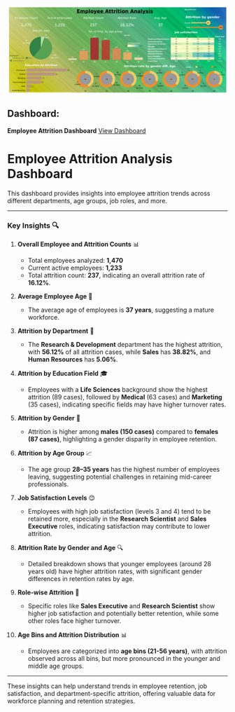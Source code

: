![Alt Text](Dashboard.png)

## Dashboard:
**Employee Attrition Dashboard** [View Dashboard](https://public.tableau.com/app/profile/utkarsh.kumar8769/viz/HRNewProject/Dashboard1)

# Employee Attrition Analysis Dashboard 

This dashboard provides insights into employee attrition trends across different departments, age groups, job roles, and more.

---

### Key Insights 🔍

1. **Overall Employee and Attrition Counts** 📊  
   - Total employees analyzed: **1,470**
   - Current active employees: **1,233**
   - Total attrition count: **237**, indicating an overall attrition rate of **16.12%**.

2. **Average Employee Age** 📅  
   - The average age of employees is **37 years**, suggesting a mature workforce.

3. **Attrition by Department** 🏢  
   - The **Research & Development** department has the highest attrition, with **56.12%** of all attrition cases, while **Sales** has **38.82%**, and **Human Resources** has **5.06%**.

4. **Attrition by Education Field** 🎓  
   - Employees with a **Life Sciences** background show the highest attrition (89 cases), followed by **Medical** (63 cases) and **Marketing** (35 cases), indicating specific fields may have higher turnover rates.

5. **Attrition by Gender** 🚻  
   - Attrition is higher among **males (150 cases)** compared to **females (87 cases)**, highlighting a gender disparity in employee retention.

6. **Attrition by Age Group** 📈  
   - The age group **28–35 years** has the highest number of employees leaving, suggesting potential challenges in retaining mid-career professionals.

7. **Job Satisfaction Levels** 😊  
   - Employees with high job satisfaction (levels 3 and 4) tend to be retained more, especially in the **Research Scientist** and **Sales Executive** roles, indicating satisfaction may contribute to lower attrition.

8. **Attrition Rate by Gender and Age** 🔍  
   - Detailed breakdown shows that younger employees (around 28 years old) have higher attrition rates, with significant gender differences in retention rates by age.

9. **Role-wise Attrition** 💼  
   - Specific roles like **Sales Executive** and **Research Scientist** show higher job satisfaction and potentially better retention, while some other roles face higher turnover.

10. **Age Bins and Attrition Distribution** 📊  
    - Employees are categorized into **age bins (21-56 years)**, with attrition observed across all bins, but more pronounced in the younger and middle age groups.

---

These insights can help understand trends in employee retention, job satisfaction, and department-specific attrition, offering valuable data for workforce planning and retention strategies.
